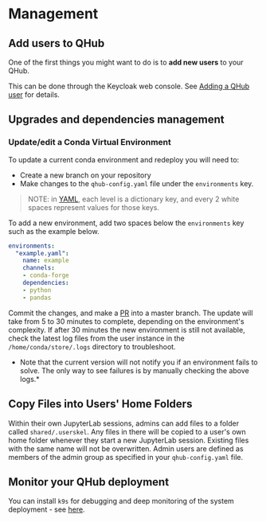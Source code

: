 # Management

## Add users to QHub

One of the first things you might want to do is to **add new users** to your QHub.

This can be done through the Keycloak web console. See
[Adding a QHub user](https://docs.qhub.dev/en/stable/source/installation/login.html#adding-a-qhub-user) for details.

## Upgrades and dependencies management

### Update/edit a Conda Virtual Environment

To update a current conda environment and redeploy you will need to:

- Create a new branch on your repository
- Make changes to the `qhub-config.yaml` file under the `environments` key.

> NOTE: in [YAML](https://yaml.org/spec/1.2/spec.html#mapping//), each level is a dictionary key, and every 2 white
> spaces represent values for those keys.

To add a new environment, add two spaces below the `environments` key such as the example below.

```yaml
environments:
  "example.yaml":
    name: example
    channels:
    - conda-forge
    dependencies:
    - python
    - pandas
```

Commit the changes, and make a
[PR](https://docs.github.com/en/github/collaborating-with-issues-and-pull-requests/creating-a-pull-request) into a
master branch. The update will take from 5 to 30 minutes to complete, depending on the environment's complexity. If
after 30 minutes the new environment is still not available, check the latest log files from the user instance in the
`/home/conda/store/.logs` directory to troubleshoot.

- Note that the current version will not notify you if an environment fails to solve. The only way to see failures is by
  manually checking the above logs.\*

## Copy Files into Users' Home Folders

Within their own JupyterLab sessions, admins can add files to a folder called `shared/.userskel`. Any files in there
will be copied to a user's own home folder whenever they start a new JupyterLab session. Existing files with the same
name will not be overwritten. Admin users are defined as members of the admin group as specified in your
`qhub-config.yaml` file.

## Monitor your QHub deployment

You can install `k9s` for debugging and deep monitoring of the system deployment - see
[here](../admin_guide/troubleshooting.md).

